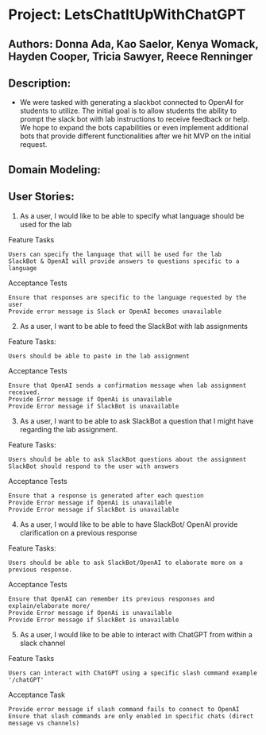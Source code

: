 # Project: LetsChatItUpWithChatGPT

## Authors: Donna Ada, Kao Saelor, Kenya Womack, Hayden Cooper, Tricia Sawyer, Reece Renninger

## Description:

- We were tasked with generating a slackbot connected to OpenAI for students to utilize.  The initial goal is to allow students the ability to prompt the slack bot with lab instructions to receive feedback or help. We hope to expand the bots capabilities or even implement additional bots that provide different functionalities after we hit MVP on the initial request.

## Domain Modeling:


## User Stories:

1. As a user, I would like to be able to specify what language should be used for the lab

Feature Tasks

    Users can specify the language that will be used for the lab
    SlackBot & OpenAI will provide answers to questions specific to a language

Acceptance Tests

    Ensure that responses are specific to the language requested by the user
    Provide error message is Slack or OpenAI becomes unavailable

2. As a user, I want to be able to feed the SlackBot with lab assignments

Feature Tasks:

    Users should be able to paste in the lab assignment

Acceptance Tests

    Ensure that OpenAI sends a confirmation message when lab assignment received.
    Provide Error message if OpenAi is unavailable
    Provide Error message if SlackBot is unavailable

3. As a user, I want to be able to ask SlackBot a question that I might have regarding the lab assignment.

Feature Tasks:

    Users should be able to ask SlackBot questions about the assignment
    SlackBot should respond to the user with answers

Acceptance Tests

    Ensure that a response is generated after each question
    Provide Error message if OpenAi is unavailable
    Provide Error message if SlackBot is unavailable

4. As a user, I would like to be able to have SlackBot/ OpenAI provide clarification on a previous response

Feature Tasks:

    Users should be able to ask SlackBot/OpenAI to elaborate more on a previous response.

Acceptance Tests

    Ensure that OpenAI can remember its previous responses and explain/elaborate more/
    Provide Error message if OpenAi is unavailable
    Provide Error message if SlackBot is unavailable

5. As a user, I would like to be able to interact with ChatGPT from within a slack channel

Feature Tasks

    Users can interact with ChatGPT using a specific slash command example '/chatGPT'

Acceptance Task

    Provide error message if slash command fails to connect to OpenAI
    Ensure that slash commands are only enabled in specific chats (direct message vs channels)

